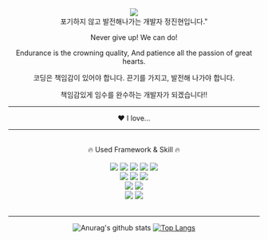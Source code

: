 <div align="center">  
<img src="https://capsule-render.vercel.app/api?type=Waving&color=auto&height=300&section=header&text=JinHyeon&fontSize=90" />
</div>
<div align="center"> 
포기하지 않고 발전해나가는 개발자 정진현입니다."

Never give up! We can do! 
  
Endurance is the crowning quality, And patience all the passion of great hearts.
 
코딩은 책임감이 있어야 합니다. 끈기를 가지고, 발전해 나가야 합니다.
  
책임감있게 임수를 완수하는 개발자가 되겠습니다‼
</div> 
<hr> 
<div align="center">
❤️ I love...
  
  
</div>
<hr> 
<br> 
<div align="center">
🔥 Used Framework & Skill 🔥
<br><br>
<img src="https://img.shields.io/badge/HTML-E34F26?style=flat-square&logo=HTML5&logoColor=white"/>
<img src="https://img.shields.io/badge/css-1572B6?style=flat-square&logo=css3&logoColor=white">
<img src="https://img.shields.io/badge/javascript-F7DF1E?style=flat-square&logo=javascript&logoColor=black">  
<img src="https://img.shields.io/badge/bootstrap-7952B3?style=flat-square&logo=bootstrap&logoColor=white">
<img src="https://img.shields.io/badge/jquery-0769AD?style=flat-square&logo=jquery&logoColor=white">
<br>
<img src="https://img.shields.io/badge/JAVA-007396?style=flat-square&logo=java&logoColor=white">  
<img src="https://img.shields.io/badge/Spring-6DB33F?style=flat-square&logo=Spring&logoColor=white">
<img src="https://img.shields.io/badge/Python-828282?style=flat-square&logo=python&logoColor=white">
<br>
<img src="https://img.shields.io/badge/oracle-F80000?style=flat-square&logo=oracle&logoColor=white"> 
<img src="https://img.shields.io/badge/PostgreSQL-4169E1?style=flat-square&logo=PostgreSQL&logoColor=white"> 
<br>
<img src="https://img.shields.io/badge/Eclipse IDE-2C2255?style=flat-square&logo=Eclipse IDE&logoColor=white"> 
<img src="https://img.shields.io/badge/Visual Studio Code-007ACC?style=flat-square&logo=Visual Studio Code&logoColor=white">
</div><br>
<hr> 
<div align="center">
  
![Anurag's github stats](https://github-readme-stats.vercel.app/api?username=jjhyeonjj&show_icons=true&theme=radical) 
[![Top Langs](https://github-readme-stats.vercel.app/api/top-langs/?username=jjhyeonjj&layout=compact&theme=dracula)](https://github.com/jjhyeonjj)

  </div>
<!--
**jjhyeonjj/jjhyeonjj** is a ✨ _special_ ✨ repository because its `README.md` (this file) appears on your GitHub profile.

Here are some ideas to get you started:

- 🔭 I’m currently working on ...
- 🌱 I’m currently learning ...
- 👯 I’m looking to collaborate on ...
- 🤔 I’m looking for help with ...
- 💬 Ask me about ...
- 📫 How to reach me: ...
- 😄 Pronouns: ...
- ⚡ Fun fact: ...
-->
